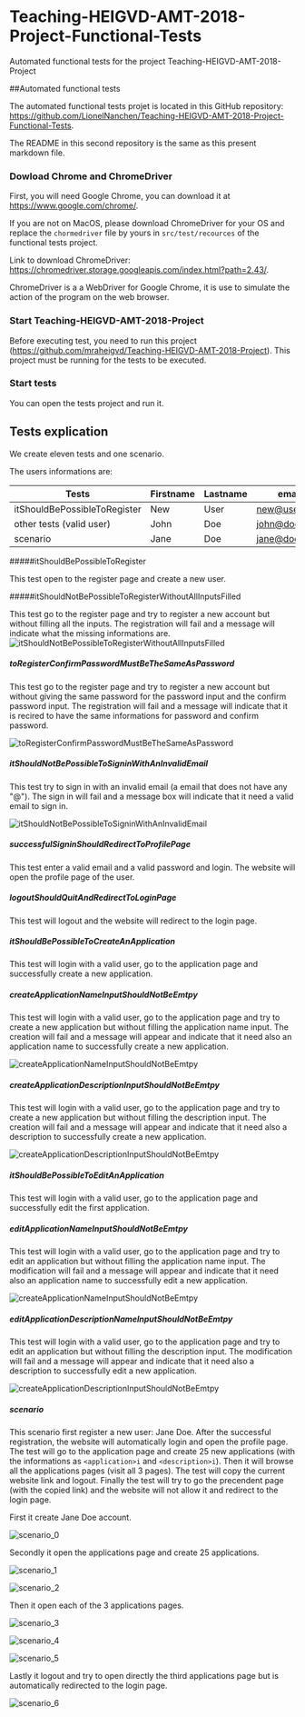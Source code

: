 # Teaching-HEIGVD-AMT-2018-Project-Functional-Tests

Automated functional tests for the project Teaching-HEIGVD-AMT-2018-Project

##Automated functional tests

The automated functional tests projet is located in this GitHub repository: https://github.com/LionelNanchen/Teaching-HEIGVD-AMT-2018-Project-Functional-Tests.

The README in this second repository is the same as this present markdown file.

### Dowload Chrome and ChromeDriver

First, you will need Google Chrome, you can download it at https://www.google.com/chrome/.

If you are not on MacOS, please download ChromeDriver for your OS and replace the `chormedriver` file by yours in `src/test/recources` of the functional tests project.

Link to download ChromeDriver: https://chromedriver.storage.googleapis.com/index.html?path=2.43/. 

ChromeDriver is a a WebDriver for Google Chrome, it is use to simulate the action of the program on the web browser.

### Start Teaching-HEIGVD-AMT-2018-Project

Before executing test, you need to run this project (https://github.com/mraheigvd/Teaching-HEIGVD-AMT-2018-Project). This project must be running for the tests to be executed.

### Start tests

You can open the tests project and run it.

## Tests explication

We create eleven tests and one scenario.

The users informations are:

| Tests                        | Firstname | Lastname | email        | password |
| ---------------------------- | --------- | -------- | ------------ | -------- |
| itShouldBePossibleToRegister | New       | User     | new@user.com | password |
| other tests (valid user)     | John      | Doe      | john@doe.com | doejohn  |
| scenario                     | Jane      | Doe      | jane@doe.com | doejane  |

#####itShouldBePossibleToRegister

This test open to the register page and create a new user.

#####itShouldNotBePossibleToRegisterWithoutAllInputsFilled

This test go to the register page and try to register a new account but without filling all the inputs. The registration will fail and a message will indicate what the missing informations are.![itShouldNotBePossibleToRegisterWithoutAllInputsFilled](md_images/itShouldNotBePossibleToRegisterWithoutAllInputsFilled.png)

##### toRegisterConfirmPasswordMustBeTheSameAsPassword

This test go to the register page and try to register a new account but without giving the same password for the password input and the confirm password input. The registration will fail and a message will indicate that it is recired to have the same informations for password and confirm password.

![toRegisterConfirmPasswordMustBeTheSameAsPassword](md_images/toRegisterConfirmPasswordMustBeTheSameAsPassword.png)

##### itShouldNotBePossibleToSigninWithAnInvalidEmail

This test try to sign in with an invalid email (a email that does not have any "@"). The sign in will fail and a message box will indicate that it need a valid email to sign in.

![itShouldNotBePossibleToSigninWithAnInvalidEmail](md_images/itShouldNotBePossibleToSigninWithAnInvalidEmail.png)

##### successfulSigninShouldRedirectToProfilePage

This test enter a valid email and a valid password and login. The website will open the profile page of the user.

##### logoutShouldQuitAndRedirectToLoginPage

This test will logout and the website will redirect to the login page.

##### itShouldBePossibleToCreateAnApplication

This test will login with a valid user, go to the application page and successfully create a new application.

##### createApplicationNameInputShouldNotBeEmtpy

This test will login with a valid user, go to the application page and try to create a new application but without filling the application name input. The creation will fail and a message will appear and indicate that it need also an application name to successfully create a new application.

![createApplicationNameInputShouldNotBeEmtpy](md_images/createApplicationNameInputShouldNotBeEmtpy.png)

##### createApplicationDescriptionInputShouldNotBeEmtpy

This test will login with a valid user, go to the application page and try to create a new application but without filling the description input. The creation will fail and a message will appear and indicate that it need also a description to successfully create a new application.

![createApplicationDescriptionInputShouldNotBeEmtpy](md_images/createApplicationDescriptionInputShouldNotBeEmtpy.png)

##### itShouldBePossibleToEditAnApplication

This test will login with a valid user, go to the application page and successfully edit the first application.

##### editApplicationNameInputShouldNotBeEmtpy

This test will login with a valid user, go to the application page and try to edit an application but without filling the application name input. The modification will fail and a message will appear and indicate that it need also an application name to successfully edit a new application.

![createApplicationNameInputShouldNotBeEmtpy](md_images/createApplicationNameInputShouldNotBeEmtpy.png)

##### editApplicationDescriptionNameInputShouldNotBeEmtpy

This test will login with a valid user, go to the application page and try to edit an application but without filling the description input. The modification will fail and a message will appear and indicate that it need also a description to successfully edit a new application.

![createApplicationDescriptionInputShouldNotBeEmtpy](md_images/createApplicationDescriptionInputShouldNotBeEmtpy.png)

##### scenario

This scenario first register a new user: Jane Doe. After the successful registration, the website will automatically login and open the profile page. The test will go to the application page and create 25 new applications (with the informations as `<application>i` and `<description>i`). Then it will browse all the applications pages (visit all 3 pages). The test will copy the current website link and logout. Finally the test will try to go the precendent page (with the copied link) and the website will not allow it and redirect to the login page.

First it create Jane Doe account.

![scenario_0](md_images/scenario_0.png)

Secondly it open the applications page and create 25 applications.

![scenario_1](md_images/scenario_1.png)

![scenario_2](md_images/scenario_2.png)

Then it open each of the 3 applications pages.

![scenario_3](md_images/scenario_3.png)

![scenario_4](md_images/scenario_4.png)

![scenario_5](md_images/scenario_5.png)

Lastly it logout and try to open directly the third applications page but is automatically redirected to the login page.

![scenario_6](md_images/scenario_6.png)